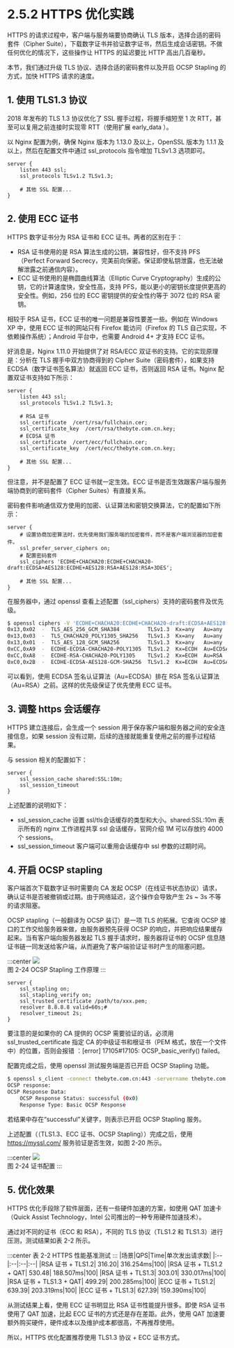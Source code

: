 # 2.5.2 HTTPS 优化实践

HTTPS 的请求过程中，客户端与服务端要协商确认 TLS 版本，选择合适的密码套件（Cipher Suite），下载数字证书并验证数字证书，然后生成会话密钥。不做任何优化的情况下，这些操作让
HTTPS 的延迟要比 HTTP 高出几百毫秒。

本节，我们通过升级 TLS 协议、选择合适的密码套件以及开启 OCSP Stapling 的方式，加快 HTTPS 请求的速度。


## 1. 使用 TLS1.3 协议 

2018 年发布的 TLS 1.3 协议优化了 SSL 握手过程，将握手缩短至 1 次 RTT，甚至可以复用之前连接时实现零 RTT（使用扩展 early_data ）。

以 Nginx 配置为例，确保 Nginx 版本为 1.13.0 及以上，OpenSSL 版本为 1.1.1 及以上，然后在配置文件中通过 ssl_protocols 指令增加 TLSv1.3 选项即可。

```nginx
server {
	listen 443 ssl;
	ssl_protocols TLSv1.2 TLSv1.3;

	# 其他 SSL 配置...
}
```

## 2. 使用 ECC 证书

HTTPS 数字证书分为 RSA 证书和 ECC 证书。两者的区别在于：
- RSA 证书使用的是 RSA 算法生成的公钥，兼容性好，但不支持 PFS（Perfect Forward Secrecy，完美前向保密。保证即使私钥泄露，也无法破解泄露之前通信内容）。
- ECC 证书使用的是椭圆曲线算法（Elliptic Curve Cryptography）生成的公钥，它的计算速度快，安全性高，支持 PFS，能以更小的密钥长度提供更高的安全性。例如，256 位的 ECC 密钥提供的安全性约等于 3072 位的 RSA 密钥。


相较于 RSA 证书，ECC 证书的唯一问题是兼容性要差一些。例如在 Windows XP 中，使用 ECC 证书的网站只有 Firefox 能访问（Firefox 的 TLS 自己实现，不依赖操作系统）；Android 平台中，也需要 Android 4+ 才支持 ECC 证书。

好消息是，Nginx 1.11.0 开始提供了对 RSA/ECC 双证书的支持。它的实现原理是：分析在 TLS 握手中双方协商得到的 Cipher Suite（密码套件），如果支持 ECDSA（数字证书签名算法）就返回 ECC 证书，否则返回 RSA 证书。Nginx 配置双证书支持如下所示：

```nginx
server {
	listen 443 ssl;
	ssl_protocols TLSv1.2 TLSv1.3;

	# RSA 证书
	ssl_certificate  /cert/rsa/fullchain.cer;
	ssl_certificate_key  /cert/rsa/thebyte.com.cn.key;
	# ECDSA 证书
	ssl_certificate  /cert/ecc/fullchain.cer;
	ssl_certificate_key  /cert/ecc/thebyte.com.cn.key;

    # 其他 SSL 配置...
}
```
但注意，并不是配置了 ECC 证书就一定生效。ECC 证书是否生效跟客户端与服务端协商到的密码套件（Cipher Suites）有直接关系。

密码套件影响通信双方使用的加密、认证算法和密钥交换算法，它的配置如下所示：

```nginx
server {
	# 设置协商加密算法时，优先使用我们服务端的加密套件，而不是客户端浏览器的加密套件。
	ssl_prefer_server_ciphers on;
	# 配置密码套件
    ssl_ciphers 'ECDHE+CHACHA20:ECDHE+CHACHA20-draft:ECDSA+AES128:ECDHE+AES128:RSA+AES128:RSA+3DES';

    # 其他 SSL 配置...
}
```
在服务器中，通过 openssl 查看上述配置（ssl_ciphers）支持的密码套件及优先级。

```bash
$ openssl ciphers -V 'ECDHE+CHACHA20:ECDHE+CHACHA20-draft:ECDSA+AES128:ECDHE+AES128:RSA+AES128:RSA+3DES' | column -t
0x13,0x02  -  TLS_AES_256_GCM_SHA384         TLSv1.3  Kx=any   Au=any    Enc=AESGCM(256)             Mac=AEAD
0x13,0x03  -  TLS_CHACHA20_POLY1305_SHA256   TLSv1.3  Kx=any   Au=any    Enc=CHACHA20/POLY1305(256)  Mac=AEAD
0x13,0x01  -  TLS_AES_128_GCM_SHA256         TLSv1.3  Kx=any   Au=any    Enc=AESGCM(128)             Mac=AEAD
0xCC,0xA9  -  ECDHE-ECDSA-CHACHA20-POLY1305  TLSv1.2  Kx=ECDH  Au=ECDSA  Enc=CHACHA20/POLY1305(256)  Mac=AEAD
0xCC,0xA8  -  ECDHE-RSA-CHACHA20-POLY1305    TLSv1.2  Kx=ECDH  Au=RSA    Enc=CHACHA20/POLY1305(256)  Mac=AEAD
0xC0,0x2B  -  ECDHE-ECDSA-AES128-GCM-SHA256  TLSv1.2  Kx=ECDH  Au=ECDSA  Enc=AESGCM(128)             Mac=AEAD
```

可以看到，使用 ECDSA 签名认证算法（Au=ECDSA）排在 RSA 签名认证算法（Au=RSA）之前。这样的优先级保证了优先使用 ECC 证书。


## 3. 调整 https 会话缓存

HTTPS 建立连接后，会生成一个 session 用于保存客户端和服务器之间的安全连接信息，如果 session 没有过期，后续的连接就能重复使用之前的握手过程结果。

与 session 相关的配置如下：
```nginx
server {
	ssl_session_cache shared:SSL:10m;
	ssl_session_timeout
}
```
上述配置的说明如下：
- ssl_session_cache 设置 ssl/tls会话缓存的类型和大小。shared:SSL:10m 表示所有的 nginx 工作进程共享 ssl 会话缓存，官网介绍 1M 可以存放约 4000 个 sessions。
- ssl_session_timeout 客户端可以重用会话缓存中 ssl 参数的过期时间。

## 4. 开启 OCSP stapling

客户端首次下载数字证书时需要向 CA 发起 OCSP（在线证书状态协议）请求，确认证书是否被撤销或过期。由于网络延迟，这个操作会导致产生 2s ~ 3s 不等的请求阻塞。

OCSP stapling（一般翻译为 OCSP 装订）是一项 TLS 的拓展。它查询 OCSP 接口的工作交给服务器来做，由服务器预先获得 OCSP 的响应，并把响应结果缓存起来。当有客户端向服务器发起 TLS 握手请求时，服务器将证书的 OCSP 信息随证书链一同发送给客户端，从而避免了客户端验证证书时产生的阻塞问题。

:::center
  ![](../assets/OCSP-Stapling.png)<br/>
 图 2-24 OCSP Stapling 工作原理
:::

```nginx
server {
	ssl_stapling on;
	ssl_stapling_verify on;
	ssl_trusted_certificate /path/to/xxx.pem;
	resolver 8.8.8.8 valid=60s;# 
	resolver_timeout 2s;
}
``` 
要注意的是如果你的 CA 提供的 OCSP 需要验证的话，必须用 ssl_trusted_certificate 指定 CA 的中级证书和根证书（PEM 格式，放在一个文件中）的位置，否则会报错 ：[error] 17105#17105: OCSP_basic_verify() failed。

配置完成之后，使用 openssl 测试服务端是否已开启 OCSP Stapling 功能。

```bash 
$ openssl s_client -connect thebyte.com.cn:443 -servername thebyte.com.cn -status -tlsextdebug < /dev/null 2>&1 | grep "OCSP" 
OCSP response:
OCSP Response Data:
    OCSP Response Status: successful (0x0)
    Response Type: Basic OCSP Response
```
若结果中存在“successful”关键字，则表示已开启 OCSP Stapling 服务。


上述配置（（TLS1.3、ECC 证书、OCSP Stapling））完成之后，使用 https://myssl.com/ 服务验证是否生效，如图 2-20 所示。

:::center
  ![](../assets/ssl-test.png)<br/>
 图 2-24 证书配置
:::

## 5. 优化效果

HTTPS 优化手段除了软件层面，还有一些硬件加速的方案，如使用 QAT 加速卡（Quick Assist Technology，Intel 公司推出的一种专用硬件加速技术）。

通过对不同的证书（ECC 和 RSA），不同的 TLS 协议（TLS1.2 和 TLS1.3）进行压测，测试结果如表 2-2 所示。

:::center
表 2-2 HTTPS 性能基准测试
:::
|场景|QPS|Time|单次发出请求数|
|:--|:--|:--|:--|
|RSA 证书 + TLS1.2| 316.20| 316.254ms|100|
|RSA 证书 + TLS1.2 + QAT| 530.48| 188.507ms|100|
|RSA 证书 + TLS1.3| 303.01| 330.017ms|100|
|RSA 证书 + TLS1.3 + QAT| 499.29| 200.285ms|100|
|ECC 证书 + TLS1.2| 639.39| 203.319ms|100|
|ECC 证书 + TLS1.3| 627.39| 159.390ms|100|

从测试结果上看，使用 ECC 证书明显比 RSA 证书性能提升很多。即使 RSA 证书使用了 QAT 加速，比起 ECC 证书的方式还是存在差距。此外，使用 QAT 加速要额外购买硬件，硬件成本以及维护成本都很高，不再推荐使用。

所以，HTTPS 优化配置推荐使用 TLS1.3 协议 + ECC 证书方式。